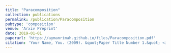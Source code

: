 ```yaml
--- 
title: "Paracomposition" 
collection: publications  
permalink: /publication/Paracomposition
pubtype: 'composition'
venue: 'Arxiv Preprint'
date: 2019-01-01
paperurl: 'https://aymanrimah.github.io/files/Paracomposition.pdf'
citation: 'Your Name, You. (2009). &quot;Paper Title Number 1.&quot; <i>Journal 1</i>. 1(1).'
---
```


<!---  
#This paper is about the number 1. The number 2 is left for future work.
[Download paper here](https://aymanrimah.github.io/files/Paracomposition.pdf)
Recommended citation: Your Name, You. (2009). "Paper Title Number 1." <i>Journal 1</i>. 1(1). 
citation: 'Your Name, You. (2009). &quot;Paper Title Number 1.&quot; <i>Journal 1</i>. 1(1).'
excerpt: 'This paper is about the number 1. The number 2 is left for future work.'
date: 2019-10-25
--->  
 

